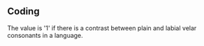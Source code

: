 # [](ParameterTable?__template__=property.md&property=Name#cldf:UT157)

[](ExampleTable?example_id=1&with_internal_ref_link#cldf:UT157-1)

## Coding

The value is '1' if there is a contrast between plain and labial velar consonants in a language.
